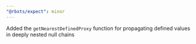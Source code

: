 ```yaml
---
"@rbxts/expect": minor
---
```


Added the `getNearestDefinedProxy` function for propagating defined values in deeply nested null chains
